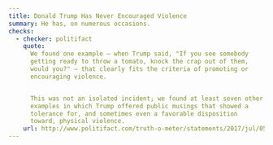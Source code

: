 ```yaml
---
title: Donald Trump Has Never Encouraged Violence
summary: He has, on numerous occasions.
checks:
  - checker: politifact
    quote:
      We found one example — when Trump said, "If you see somebody
      getting ready to throw a tomato, knock the crap out of them,
      would you?" — that clearly fits the criteria of promoting or
      encouraging violence.


      This was not an isolated incident; we found at least seven other
      examples in which Trump offered public musings that showed a
      tolerance for, and sometimes even a favorable disposition
      toward, physical violence.
    url: http://www.politifact.com/truth-o-meter/statements/2017/jul/05/sarah-huckabee-sanders/has-donald-trump-never-promoted-or-encouraged-viol/
---
```

